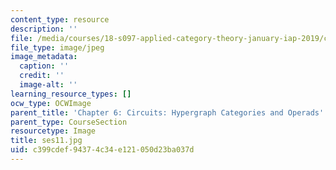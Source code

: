```yaml
---
content_type: resource
description: ''
file: /media/courses/18-s097-applied-category-theory-january-iap-2019/c399cdef94374c34e121050d23ba037d_ses11.jpg
file_type: image/jpeg
image_metadata:
  caption: ''
  credit: ''
  image-alt: ''
learning_resource_types: []
ocw_type: OCWImage
parent_title: 'Chapter 6: Circuits: Hypergraph Categories and Operads'
parent_type: CourseSection
resourcetype: Image
title: ses11.jpg
uid: c399cdef-9437-4c34-e121-050d23ba037d
---
```

